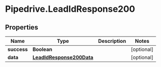 # Pipedrive.LeadIdResponse200

## Properties

Name | Type | Description | Notes
------------ | ------------- | ------------- | -------------
**success** | **Boolean** |  | [optional] 
**data** | [**LeadIdResponse200Data**](LeadIdResponse200Data.md) |  | [optional] 


